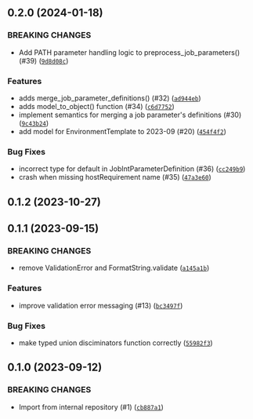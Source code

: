 ## 0.2.0 (2024-01-18)

### BREAKING CHANGES
* Add PATH parameter handling logic to preprocess_job_parameters() (#39) ([`9d8d08c`](https://github.com/OpenJobDescription/openjd-model-for-python/commit/9d8d08c44facc50d68b718c89cb6123b36605345))

### Features
* adds merge_job_parameter_definitions() (#32) ([`ad944eb`](https://github.com/OpenJobDescription/openjd-model-for-python/commit/ad944eb906abd4b6f2ca7f8a12b68f51653eda55))
* adds model_to_object() function (#34) ([`c6d7752`](https://github.com/OpenJobDescription/openjd-model-for-python/commit/c6d7752357a0fb93ea073612c33474d84d37d6c8))
* implement semantics for merging a job parameter&#39;s definitions (#30) ([`9c43b24`](https://github.com/OpenJobDescription/openjd-model-for-python/commit/9c43b241049c16896c1c3bebd30963e62f7f3987))
* add model for EnvironmentTemplate to 2023-09 (#20) ([`454f4f2`](https://github.com/OpenJobDescription/openjd-model-for-python/commit/454f4f25705657a6fd0e65a57f27968ea005cd1b))

### Bug Fixes
* incorrect type for default in JobIntParameterDefinition (#36) ([`cc249b9`](https://github.com/OpenJobDescription/openjd-model-for-python/commit/cc249b90cb743b9ed44daffd74a29e4805c01cee))
* crash when missing hostRequirement name (#35) ([`47a3e60`](https://github.com/OpenJobDescription/openjd-model-for-python/commit/47a3e60d5f51ddfe283a47a5a43f15dc8a4f5587))

## 0.1.2 (2023-10-27)




## 0.1.1 (2023-09-15)

### BREAKING CHANGES
* remove ValidationError and FormatString.validate ([`a145a1b`](https://github.com/OpenJobDescription/openjd-model-for-python/commit/a145a1ba018a3868229f183be8ba38927f6eab0a))

### Features
* improve validation error messaging (#13) ([`bc3497f`](https://github.com/OpenJobDescription/openjd-model-for-python/commit/bc3497f9ff2fb1cbf50e686e05f290092b2cda9d))

### Bug Fixes
* make typed union disciminators function correctly ([`55982f3`](https://github.com/OpenJobDescription/openjd-model-for-python/commit/55982f393e6e12c5b5f78f0ec1f59ce797d29770))

## 0.1.0 (2023-09-12)

### BREAKING CHANGES
* Import from internal repository (#1) ([`cb887a1`](https://github.com/OpenJobDescription/openjd-model-for-python/commit/cb887a16e27352959e2070182c58f3c0610b13fe))



